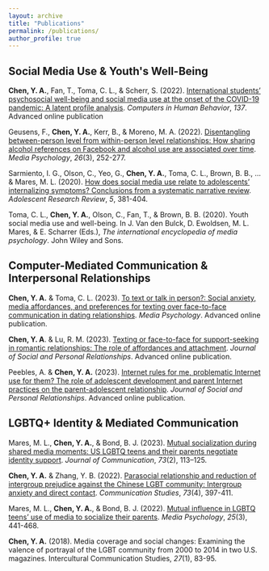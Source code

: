 ```yaml
---
layout: archive
title: "Publications"
permalink: /publications/
author_profile: true
---
```


## Social Media Use & Youth's Well-Being

**Chen, Y. A.**, Fan, T., Toma, C. L., & Scherr, S. (2022). [International students’ psychosocial well-being and social media use at the onset of the COVID-19 pandemic: A latent profile analysis](https://doi.org/10.1016/j.chb.2022.107409). *Computers in Human Behavior*, *137*. Advanced online publication

Geusens, F., **Chen, Y. A.**, Kerr, B., & Moreno, M. A. (2022). [Disentangling between-person level from within-person level relationships: How sharing alcohol references on Facebook and alcohol use are associated over time](https://doi.org/10.1080/15213269.2022.2138443). *Media Psychology*, *26*(3), 252-277. 

Sarmiento, I. G., Olson, C., Yeo, G., **Chen, Y. A.**, Toma, C. L., Brown, B. B., ... & Mares, M. L. (2020). [How does social media use relate to adolescents’ internalizing symptoms? Conclusions from a systematic narrative review](https://doi.org/10.1007/s40894-018-0095-2). *Adolescent Research Review*, *5*, 381-404. 

Toma, C. L., **Chen, Y. A.**, Olson, C., Fan, T., & Brown, B. B. (2020). Youth social media use and well-being. In J. Van den Bulck, D. Ewoldsen, M. L. Mares, & E. Scharrer (Eds.), *The international encyclopedia of media psychology*. John Wiley and Sons.

## Computer-Mediated Communication & Interpersonal Relationships

**Chen, Y. A.** & Toma, C. L. (2023). [To text or talk in person?: Social anxiety, media affordances, and preferences for texting over face-to-face communication in dating relationships](https://doi.org/10.1080/15213269.2023.2246895). *Media Psychology*. Advanced online publication.

**Chen, Y. A**. & Lu, R. M. (2023). [Texting or face-to-face for support-seeking in romantic relationships: The role of affordances and attachment](https://doi.org/10.1177/02654075231152910). *Journal of Social and Personal Relationships*. Advanced online publication. 

Peebles, A. & **Chen, Y. A.** (2023). [Internet rules for me, problematic Internet use for them? The role of adolescent development and parent Internet practices on the parent-adolescent relationship](https://doi.org/10.1177/02654075231221581). *Journal of Social and Personal Relationships*. Advanced online publication.

## LGBTQ+ Identity & Mediated Communication 

Mares, M. L., **Chen, Y. A.**, & Bond, B. J. (2023). [Mutual socialization during shared media moments: US LGBTQ teens and their parents negotiate identity support](https://doi.org/10.1093/joc/jqac046). *Journal of Communication*, *73*(2), 113–125. 

**Chen, Y. A.** & Zhang, Y. B. (2022). [Parasocial relationship and reduction of intergroup prejudice against the Chinese LGBT community: Intergroup anxiety and direct contact](https://doi.org/10.1080/10510974.2022.2113415). *Communication Studies*, *73*(4), 397-411. 

Mares, M. L., **Chen, Y. A.**, & Bond, B. J. (2022). [Mutual influence in LGBTQ teens’ use of media to socialize their parents](https://doi.org/10.1080/15213269.2021.1969950]). *Media Psychology*, *25*(3), 441-468.

**Chen, Y. A.** (2018). Media coverage and social changes: Examining the valence of portrayal of the LGBT community from 2000 to 2014 in two U.S. magazines. Intercultural Communication Studies, *27*(1), 83-95.
